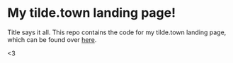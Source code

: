 # **My tilde.town landing page!**


Title says it all. This repo contains the code for my tilde.town landing page, which can be found over [here](https://tilde.town/~keouck/).


<3
